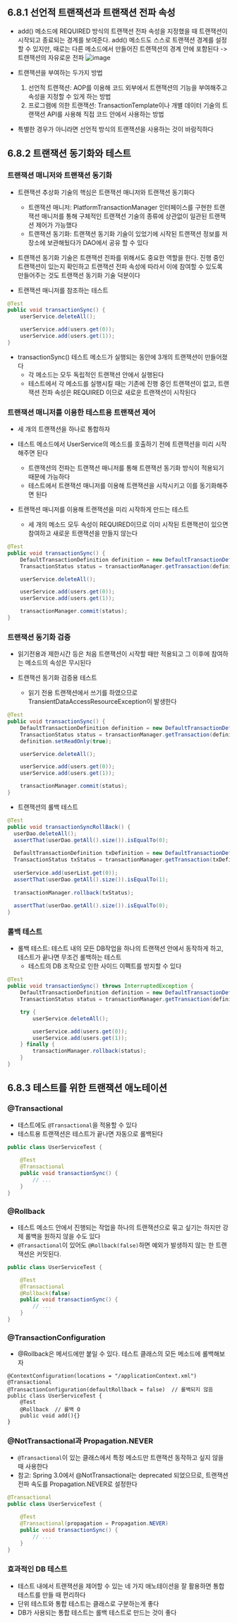 ## 6.8.1 선언적 트랜잭션과 트랜잭션 전파 속성
- add() 메소드에 REQUIRED 방식의 트랜잭션 전파 속성을 지정했을 때 트랜잭션이 시작되고 종료되는 경계를 보여준다. add() 메소드도 스스로 트랜잭션 경계를 설정할 수 있지만, 때로는 다른 메소드에서 만들어진 트랜잭션의 경계 안에 포함된다
  -> 트랜잭션의 자유로운 전파
![image](https://github.com/user-attachments/assets/0d8d7b33-4aec-48f6-92fd-8ba9c3091e2b)

- 트랜잭션을 부여하는 두가지 방법
	1. 선언적 트랜잭션: AOP를 이용해 코드 외부에서 트랜잭션의 기능을 부여해주고 속성을 지정할 수 있게 하는 방법
    2. 프로그램에 의한 트랜잭션: TransactionTemplate이나 개별 데이터 기술의 트랜잭션 API를 사용해 직접 코드 안에서 사용하는 방법
- 특별한 경우가 아니라면 선언적 방식의 트랜잭션을 사용하는 것이 바람직하다

## 6.8.2 트랜잭션 동기화와 테스트
### 트랜잭션 매니저와 트랜잭션 동기화
- 트랜잭션 추상화 기술의 핵심은 트랜잭션 매니저와 트랜잭션 동기화다
    - 트랜잭션 매니저: PlatformTransactionManager 인터페이스를 구현한 트랜잭션 매니저를 통해 구체적인 트랜잭션 기술의 종류에 상관없이 일관된 트랜잭션 제어가 가능했다
    - 트랜잭션 동기화: 트랜잭션 동기화 기술이 있었기에 시작된 트랜잭션 정보를 저장소에 보관해뒀다가 DAO에서 공유 할 수 있다
- 트랜잭션 동기화 기술은 트랜잭션 전파를 위해서도 중요한 역할을 한다. 진행 중인 트랜잭션이 있는지 확인하고 트랜잭션 전파 속성에 따라서 이에 참여할 수 있도록 만들어주는 것도 트랜잭션 동기화 기술 덕분이다

- 트랜잭션 매니저를 참조하는 테스트
```java
@Test
public void transactionSync() {
    userService.deleteAll();

    userService.add(users.get(0));
    userService.add(users.get(1));
}
```
- transactionSync() 테스트 메소드가 실행되는 동안에 3개의 트랜잭션이 만들어졌다
	- 각 메소드는 모두 독립적인 트랜잭션 안에서 실행된다
	- 테스트에서 각 메소드를 실행시킬 때는 기존에 진행 중인 트랜잭션이 없고, 트랜잭션 전파 속성은 REQUIRED 이므로 새로운 트랜잭션이 시작된다

### 트랜잭션 매니저를 이용한 테스트용 트랜잭션 제어
- 세 개의 트랜잭션을 하나로 통합하자
- 테스트 메소드에서 UserService의 메소드를 호출하기 전에 트랜잭션을 미리 시작해주면 된다
	- 트랜잭션의 전파는 트랜잭션 매니저를 통해 트랜잭션 동기화 방식이 적용되기 때문에 가능하다
	- 테스트에서 트랜잭션 매니저를 이용해 트랜잭션을 시작시키고 이를 동기화해주면 된다

- 트랜잭션 매니저를 이용해 트랜잭션을 미리 시작하게 만드는 테스트
	- 세 개의 메소드 모두 속성이 REQUIRED이므로 이미 시작된 트랜잭션이 있으면 참여하고 새로운 트랜잭션을 만들지 않는다
```java
@Test
public void transactionSync() {
    DefaultTransactionDefinition definition = new DefaultTransactionDefinition();
    TransactionStatus status = transactionManager.getTransaction(definition);

    userService.deleteAll();

    userService.add(users.get(0));
    userService.add(users.get(1));

    transactionManager.commit(status);
}
```

### 트랜잭션 동기화 검증
- 읽기전용과 제한시간 등은 처음 트랜잭션이 시작할 때만 적용되고 그 이후에 참여하는 메소드의 속성은 무시된다

- 트랜잭션 동기화 검증용 테스트
	- 읽기 전용 트랜잭션에서 쓰기를 하였으므로 TransientDataAccessResourceException이 발생한다
```java
@Test
public void transactionSync() {
    DefaultTransactionDefinition definition = new DefaultTransactionDefinition();
    TransactionStatus status = transactionManager.getTransaction(definition);
    definition.setReadOnly(true);

    userService.deleteAll();

    userService.add(users.get(0));
    userService.add(users.get(1));

    transactionManager.commit(status);
}
```

- 트랜잭션의 롤백 테스트
```java
@Test
public void transactionSyncRollBack() {
  userDao.deleteAll();
  assertThat(userDao.getAll().size()).isEqualTo(0);
  
  DefaultTransactionDefinition txDefinition = new DefaultTransactionDefinition();
  TransactionStatus txStatus = transactionManager.getTransaction(txDefinition);
  
  userService.add(userList.get(0));
  assertThat(userDao.getAll().size()).isEqualTo(1);
  
  transactionManager.rollback(txStatus);
  
  assertThat(userDao.getAll().size()).isEqualTo(0);
}
```

### 롤백 테스트
- 롤백 테스트: 테스트 내의 모든 DB작업을 하나의 트랜잭션 안에서 동작하게 하고, 테스트가 끝나면 무조건 롤백하는 테스트
	- 테스트의 DB 조작으로 인한 사이드 이펙트를 방지할 수 있다
```java
@Test
public void transactionSync() throws InterruptedException {
    DefaultTransactionDefinition definition = new DefaultTransactionDefinition();
    TransactionStatus status = transactionManager.getTransaction(definition);

    try {
        userService.deleteAll();

        userService.add(users.get(0));
        userService.add(users.get(1));
    } finally {
        transactionManager.rollback(status);
    }
}
```

## 6.8.3 테스트를 위한 트랜잭션 애노테이션
### @Transactional
- 테스트에도 `@Transactional`을 적용할 수 있다
- 테스트용 트랜잭션은 테스트가 끝나면 자동으로 롤백된다
```java
public class UserServiceTest {
	
    @Test
    @Transactional
    public void transactionSync() {
        // ...
    }
}
```

### @Rollback
- 테스트 메소드 안에서 진행되는 작업을 하나의 트랜잭션으로 묶고 싶기는 하지만 강제 롤백을 원하지 않을 수도 있다
- `@Transactional`이 있어도 `@Rollback(false)`하면 예외가 발생하지 않는 한 트랜잭션은 커밋된다.
```java
public class UserServiceTest {

    @Test
    @Transactional
    @Rollback(false)
    public void transactionSync() {
        // ...
    }
}
```

### @TransactionConfiguration
- @Rollback은 메서드에만 붙일 수 있다. 테스트 클래스의 모든 메소드에 롤백해보자
```java@RunWith(SpringJUnit4ClassRunner.class)
@ContextConfiguration(locations = "/applicationContext.xml")
@Transactional
@TransactionConfiguration(defaultRollback = false)  // 롤백되지 않음
public class UserServiceTest {
    @Test
    @Rollback  // 롤백 O
    public void add(){}
}
```

### @NotTransactional과 Propagation.NEVER
- `@Transactional`이 있는 클래스에서 특정 메소드만 트랜잭션 동작하고 싶지 않을 때 사용한다
- 참고: Spring 3.0에서 @NotTransactional는 deprecated 되었으므로, 트랜잭션 전파 속도를 Propagation.NEVER로 설정한다
```java
@Transactional
public class UserServiceTest {

    @Test
    @Transactional(propagation = Propagation.NEVER)
    public void transactionSync() {
        // ...
    }
}
```

### 효과적인 DB 테스트
- 테스트 내에서 트랜잭션을 제어할 수 있는 네 가지 애노테이션을 잘 활용하면 통합 테스트를 만들 때 편리하다
- 단위 테스트와 통합 테스트는 클래스로 구분하는게 좋다
- DB가 사용되는 통합 테스트는 롤백 테스트로 만드는 것이 좋다